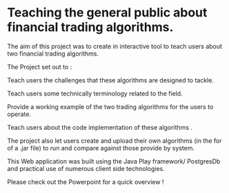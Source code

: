# Teaching the general public about financial trading algorithms.

The aim of this project was to create in interactive tool to teach users about two financial trading algorithms. 

The Project set out to :

Teach users the challenges that these algorithms are designed to tackle.

Teach users some technically terminology related to the field.

Provide a working example of the two trading algorithms for the users to operate.

Teach users about the code implementation of these algorithms .

The project also let users create and upload their own algorithms (in the for of a .jar file) to run and compare against those provide by system.

This Web application was built using the Java Play framework/ PostgresDb and practical use of numerous client side 
technologies.

Please check out the Powerpoint for a quick overview ! 
